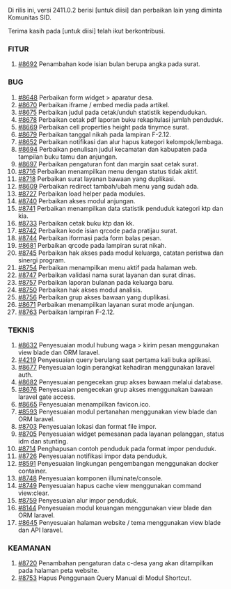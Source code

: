 Di rilis ini, versi 2411.0.2 berisi [untuk diisi] dan perbaikan lain yang diminta Komunitas SID.

Terima kasih pada [untuk diisi] telah ikut berkontribusi.

### FITUR

1. [#8692](https://github.com/OpenSID/OpenSID/issues/8692) Penambahan kode isian bulan berupa angka pada surat.


### BUG

1. [#8648](https://github.com/OpenSID/OpenSID/issues/8648) Perbaikan form widget > aparatur desa.
2. [#8670](https://github.com/OpenSID/OpenSID/issues/8670) Perbaikan iframe / embed media pada artikel.
3. [#8675](https://github.com/OpenSID/OpenSID/issues/8675) Perbaikan judul pada cetak/unduh statistik kependudukan.
4. [#8678](https://github.com/OpenSID/OpenSID/issues/8678) Perbaikan cetak pdf laporan buku rekapitulasi jumlah penduduk.
5. [#8669](https://github.com/OpenSID/OpenSID/issues/8669) Perbaikan cell properties height pada tinymce surat.
6. [#8679](https://github.com/OpenSID/OpenSID/issues/8679) Perbaikan tanggal nikah pada lampiran F-2.12.
7. [#8652](https://github.com/OpenSID/OpenSID/issues/8652) Perbaikan notifikasi dan alur hapus kategori kelompok/lembaga.
8. [#8694](https://github.com/OpenSID/OpenSID/issues/8694) Perbaikan penulisan judul kecamatan dan kabupaten pada tampilan buku tamu dan anjungan.
9. [#8697](https://github.com/OpenSID/OpenSID/issues/8697) Perbaikan pengaturan font dan margin saat cetak surat.
10. [#8716](https://github.com/OpenSID/OpenSID/issues/8716) Perbaikan menampilkan menu dengan status tidak aktif.
11. [#8718](https://github.com/OpenSID/OpenSID/issues/8718) Perbaikan surat layanan bawaan yang duplikasi.
12. [#8609](https://github.com/OpenSID/OpenSID/issues/8609) Perbaikan redirect tambah/ubah menu yang sudah ada.
13. [#8727](https://github.com/OpenSID/OpenSID/issues/8727) Perbaikan load helper pada modules.
14. [#8740](https://github.com/OpenSID/OpenSID/issues/8740) Perbaikan akses modul anjungan.
15. [#8741](https://github.com/OpenSID/OpenSID/issues/8741) Perbaikan menampilkan data statistik penduduk kategori ktp dan kia.
16. [#8733](https://github.com/OpenSID/OpenSID/issues/8733) Perbaikan cetak buku ktp dan kk.
17. [#8742](https://github.com/OpenSID/OpenSID/issues/8742) Perbaikan kode isian qrcode pada pratijau surat.
18. [#8744](https://github.com/OpenSID/OpenSID/issues/8744) Perbaikan iformasi pada form balas pesan.
19. [#8681](https://github.com/OpenSID/OpenSID/issues/8681) Perbaikan qrcode pada lampiran surat nikah.
20. [#8745](https://github.com/OpenSID/OpenSID/issues/8745) Perbaikan hak akses pada modul keluarga, catatan peristwa dan sinergi program.
21. [#8754](https://github.com/OpenSID/OpenSID/issues/8754) Perbaikan menampilkan menu aktif pada halaman web.
22. [#8747](https://github.com/OpenSID/OpenSID/issues/8747) Perbaikan validasi nama surat layanan dan surat dinas.
23. [#8757](https://github.com/OpenSID/OpenSID/issues/8757) Perbaikan laporan bulanan pada keluarga baru.
24. [#8750](https://github.com/OpenSID/OpenSID/issues/8750) Perbaikan hak akses modul analisis.
25. [#8756](https://github.com/OpenSID/OpenSID/issues/8756) Perbaikan grup akses bawaan yang duplikasi.
26. [#8671](https://github.com/OpenSID/OpenSID/issues/8671) Perbaikan menampilkan layanan surat mode anjungan.
27. [#8763](https://github.com/OpenSID/OpenSID/issues/8763) Perbaikan lampiran F-2.12.


### TEKNIS

1. [#8632](https://github.com/OpenSID/OpenSID/issues/8632) Penyesuaian modul hubung waga > kirim pesan menggunakan view blade dan ORM laravel.
2. [#4219](https://github.com/OpenSID/premium/issues/4219) Penyesuaian query berulang saat pertama kali buka aplikasi.
3. [#8677](https://github.com/OpenSID/OpenSID/issues/8677) Penyesuaian login perangkat kehadiran menggunakan laravel auth.
4. [#8682](https://github.com/OpenSID/OpenSID/issues/8682) Penyesuaian pengecekan grup akses bawaan melalui database.
5. [#8676](https://github.com/OpenSID/OpenSID/issues/8676) Penyesuaian pengecekan grup akses menggunakan bawaan laravel gate access.
6. [#8665](https://github.com/OpenSID/OpenSID/issues/8665) Penyesuaian menampilkan favicon.ico.
7. [#8593](https://github.com/OpenSID/OpenSID/issues/8593) Penyesuaian modul pertanahan menggunakan view blade dan ORM laravel.
8. [#8703](https://github.com/OpenSID/OpenSID/issues/8703) Penyesuaian lokasi dan format file impor.
9. [#8705](https://github.com/OpenSID/OpenSID/issues/8705) Penyesuaian widget pemesanan pada layanan pelanggan, status idm dan stunting.
10. [#8714](https://github.com/OpenSID/OpenSID/issues/8714) Penghapusan contoh penduduk pada format impor penduduk.
11. [#8726](https://github.com/OpenSID/OpenSID/issues/8726) Penyesuaian notifikasi impor data penduduk.
12. [#8591](https://github.com/OpenSID/OpenSID/issues/8591) Penyesuaian lingkungan pengembangan menggunakan docker container.
13. [#8748](https://github.com/OpenSID/OpenSID/issues/8748) Penyesuaian komponen illuminate/console.
14. [#8749](https://github.com/OpenSID/OpenSID/issues/8749) Penyesuaian hapus cache view menggunakan command view:clear.
15. [#8759](https://github.com/OpenSID/OpenSID/issues/8759) Penyesuaian alur impor penduduk.
17. [#8144](https://github.com/OpenSID/OpenSID/issues/8144) Penyesuaian modul keuangan menggunakan view blade dan ORM laravel.
18. [#8645](https://github.com/OpenSID/OpenSID/issues/8645) Penyesuaian halaman website / tema menggunakan view blade dan API laravel.


### KEAMANAN

1. [#8720](https://github.com/OpenSID/OpenSID/issues/8720) Penambahan pengaturan data c-desa yang akan ditampilkan pada halaman peta website.
2. [#8753](https://github.com/OpenSID/OpenSID/issues/8753) Hapus Penggunaan Query Manual di Modul Shortcut.
